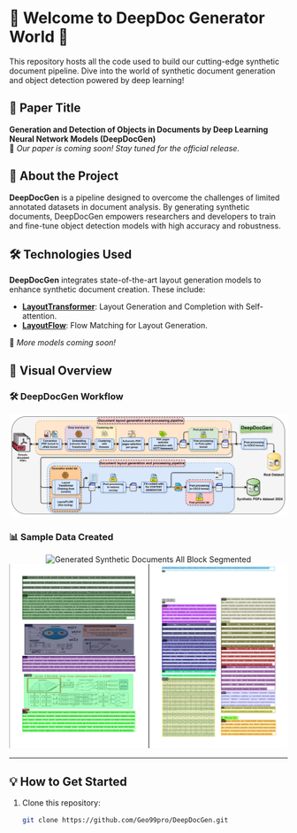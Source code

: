 # 🌟 Welcome to **DeepDoc Generator World** 🌟  

This repository hosts all the code used to build our cutting-edge synthetic document pipeline. Dive into the world of synthetic document generation and object detection powered by deep learning!  

## 📝 **Paper Title**  
**Generation and Detection of Objects in Documents by Deep Learning Neural Network Models (DeepDocGen)**  
📢 *Our paper is coming soon! Stay tuned for the official release.*  



## 📖 **About the Project**  
**DeepDocGen** is a pipeline designed to overcome the challenges of limited annotated datasets in document analysis. By generating synthetic documents, DeepDocGen empowers researchers and developers to train and fine-tune object detection models with high accuracy and robustness.  



## 🛠️ **Technologies Used**  

**DeepDocGen** integrates state-of-the-art layout generation models to enhance synthetic document creation. These include:  

- **[LayoutTransformer](https://github.com/kampta/DeepLayout)**: Layout Generation and Completion with Self-attention.  
- **[LayoutFlow](https://github.com/JulianGuerreiro/LayoutFlow)**: Flow Matching for Layout Generation.  

📢 *More models coming soon!*


## 🎨 **Visual Overview**  

### 🛠️ **DeepDocGen Workflow**  
<p align="center">
  <img src="DeepDocGen_v1_.png" alt="DeepDocGen Workflow" width="1000">
</p>  


### 📊 **Sample Data Created**  
<p align="center">
  <img src="Example_of_data_created.png" alt="Generated Synthetic Documents All Block Segmented" width="800">
  <img src="Example_of_data_created_2.png" alt="Generated Synthetic Documents Each line of Block Segmented" width="800">
</p>  

---

## 💡 **How to Get Started**  
1. Clone this repository:  
   ```bash
   git clone https://github.com/Geo99pro/DeepDocGen.git
